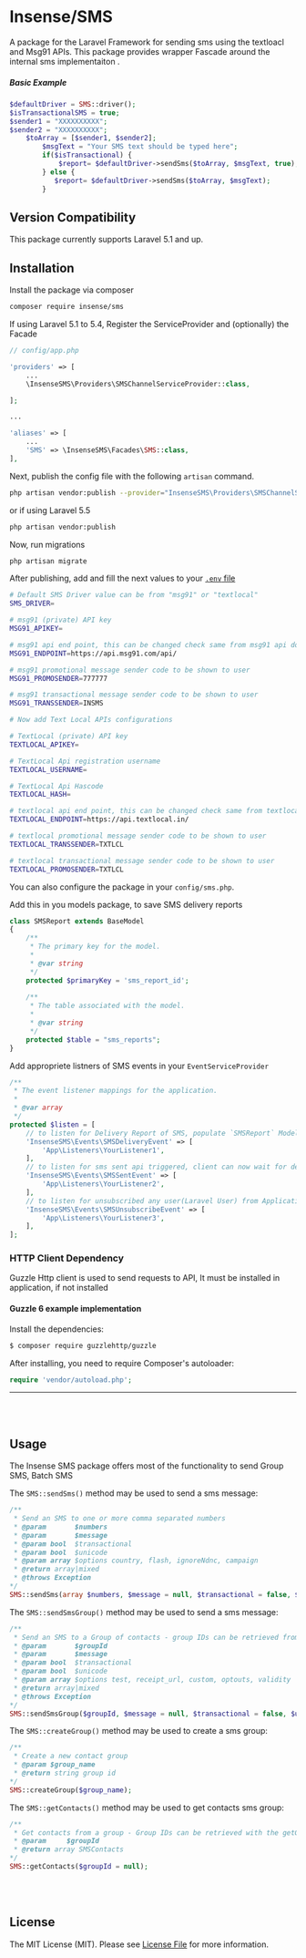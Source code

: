 # Insense/SMS

A package for the Laravel Framework for sending sms using the textloacl and Msg91 APIs.
This package provides wrapper Fascade around the internal sms implementaiton .

##### Basic Example

```php
$defaultDriver = SMS::driver();
$isTransactionalSMS = true;
$sender1 = "XXXXXXXXXX";
$sender2 = "XXXXXXXXXX";
    $toArray = [$sender1, $sender2];
        $msgText = "Your SMS text should be typed here";
        if($isTransactional) {
            $report= $defaultDriver->sendSms($toArray, $msgText, true); 
        } else {
           $report= $defaultDriver->sendSms($toArray, $msgText); 
        }
```

## Version Compatibility

This package currently supports Laravel 5.1 and up.

## Installation

Install the package via composer

```bash
composer require insense/sms
```

If using Laravel 5.1 to 5.4, Register the ServiceProvider and (optionally) the Facade

```php
// config/app.php

'providers' => [
    ...
    \InsenseSMS\Providers\SMSChannelServiceProvider::class,

];

...

'aliases' => [
	...
    'SMS' => \InsenseSMS\Facades\SMS::class,
],
```

Next, publish the config file with the following `artisan` command.<br />

```bash
php artisan vendor:publish --provider="InsenseSMS\Providers\SMSChannelServiceProvider" --tag="config"
```

or if using Laravel 5.5 <br />

```bash
php artisan vendor:publish
```
Now, run migrations 

```bash
php artisan migrate
```

After publishing, add and fill the next values to your [`.env` file](https://laravel.com/docs/configuration#environment-configuration)

```bash
# Default SMS Driver value can be from "msg91" or "textlocal"
SMS_DRIVER=

# msg91 (private) API key
MSG91_APIKEY=

# msg91 api end point, this can be changed check same from msg91 api doc
MSG91_ENDPOINT=https://api.msg91.com/api/

# msg91 promotional message sender code to be shown to user
MSG91_PROMOSENDER=777777

# msg91 transactional message sender code to be shown to user
MSG91_TRANSSENDER=INSMS

# Now add Text Local APIs configurations

# TextLocal (private) API key
TEXTLOCAL_APIKEY=

# TextLocal Api registration username
TEXTLOCAL_USERNAME=

# TextLocal Api Hascode 
TEXTLOCAL_HASH=

# textlocal api end point, this can be changed check same from textlocal api doc
TEXTLOCAL_ENDPOINT=https://api.textlocal.in/

# textlocal promotional message sender code to be shown to user
TEXTLOCAL_TRANSSENDER=TXTLCL

# textlocal transactional message sender code to be shown to user
TEXTLOCAL_PROMOSENDER=TXTLCL
```

You can also configure the package in your `config/sms.php`.

Add this in you models package, to save SMS delivery reports

```php
class SMSReport extends BaseModel
{
	/**
     * The primary key for the model.
     *
     * @var string
     */
    protected $primaryKey = 'sms_report_id';
	
	/**
     * The table associated with the model.
     *
     * @var string
     */
    protected $table = "sms_reports";
}
```
Add appropriete listners of SMS events in your `EventServiceProvider` 

```php
/**
 * The event listener mappings for the application.
 *
 * @var array
 */
protected $listen = [
    // to listen for Delivery Report of SMS, populate `SMSReport` Model
    'InsenseSMS\Events\SMSDeliveryEvent' => [
        'App\Listeners\YourListener1',
    ],
    // to listen for sms sent api triggered, client can now wait for delivery report
    'InsenseSMS\Events\SMSSentEvent' => [
        'App\Listeners\YourListener2',
    ],
    // to listen for unsubscribed any user(Laravel User) from Application, As his/her no is not valid
    'InsenseSMS\Events\SMSUnsubscribeEvent' => [
        'App\Listeners\YourListener3',
    ],
];
```



### HTTP Client Dependency
Guzzle Http client is used to send requests to API, It must be installed in application, if not installed 

#### Guzzle 6 example implementation

Install the dependencies:

```bash
$ composer require guzzlehttp/guzzle
```

After installing, you need to require Composer's autoloader:

```php
require 'vendor/autoload.php';
```
---

<br /><br />

## Usage

The Insense SMS package offers most of the functionality to send Group SMS, Batch SMS

The `SMS::sendSms()` method may be used to send a sms message:

```php
/**
 * Send an SMS to one or more comma separated numbers
 * @param       $numbers
 * @param       $message
 * @param bool  $transactional
 * @param bool  $unicode
 * @param array $options country, flash, ignoreNdnc, campaign
 * @return array|mixed
 * @throws Exception
*/
SMS::sendSms(array $numbers, $message = null, $transactional = false, $unicode = false, Carbon $scheduleTime = null, array $options = []);
```

The `SMS::sendSmsGroup()` method may be used to send a sms message:

```php
/**
 * Send an SMS to a Group of contacts - group IDs can be retrieved from getGroups()
 * @param       $groupId
 * @param       $message
 * @param bool  $transactional
 * @param bool  $unicode
 * @param array $options test, receipt_url, custom, optouts, validity
 * @return array|mixed
 * @throws Exception
*/
SMS::sendSmsGroup($groupId, $message = null, $transactional = false, $unicode = false, Carbon $scheduleTime = null, array $options = []);
```

The `SMS::createGroup()` method may be used to create a sms group:

```php
/**
 * Create a new contact group
 * @param $group_name
 * @return string group id
*/
SMS::createGroup($group_name);
```
The `SMS::getContacts()` method may be used to get contacts sms group:

```php
/**
 * Get contacts from a group - Group IDs can be retrieved with the getGroups() function
 * @param     $groupId
 * @return array SMSContacts
*/
SMS::getContacts($groupId = null);
```
<br>
<br/>

## License

The MIT License (MIT). Please see [License File](LICENSE.md) for more information.